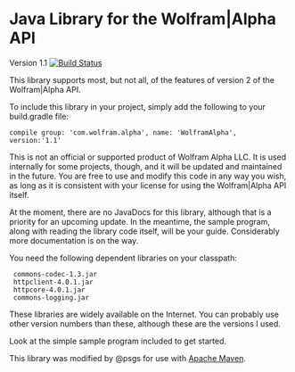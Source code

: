 Java Library for the Wolfram|Alpha API
======================================

Version 1.1  [![Build Status](https://travis-ci.org/psgs/WolframAPI.png?branch=master)](https://travis-ci.org/psgs/WolframAPI)

This library supports most, but not all, of the features of version 2
of the Wolfram|Alpha API.

To include this library in your project, simply add the following to your build.gradle file:

```compile group: 'com.wolfram.alpha', name: 'WolframAlpha', version:'1.1'```

This is not an official or supported product of Wolfram Alpha LLC. 
It is used internally for some projects, though, and it will be 
updated and maintained in the future. You are free to use and modify
this code in any way you wish, as long as it is consistent with your
license for using the Wolfram|Alpha API itself.


At the moment, there are no JavaDocs for this library, although that is
a priority for an upcoming update. In the meantime, the sample program,
along with reading the library code itself, will be your guide.
Considerably more documentation is on the way.

You need the following dependent libraries on your classpath:

     commons-codec-1.3.jar
     httpclient-4.0.1.jar
     httpcore-4.0.1.jar
     commons-logging.jar
     
These libraries are widely available on the Internet. You can probably
use other version numbers than these, although these are the versions
I used.


Look at the simple sample program included to get started.

This library was modified by @psgs for use with [Apache Maven](http://apache.maven.org).
